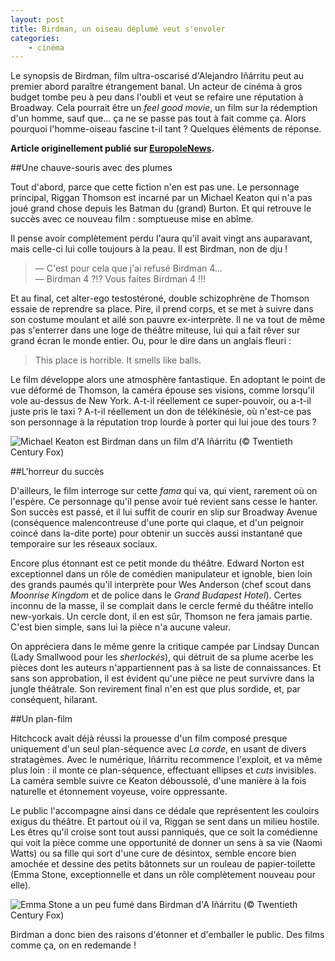 ```yaml
---
layout: post
title: Birdman, un oiseau déplumé veut s'envoler
categories:
    - cinéma
---
```


Le synopsis de Birdman, film ultra-oscarisé d'Alejandro Iñárritu peut au premier abord paraître étrangement banal. Un acteur de cinéma à gros budget tombe peu à peu dans l'oubli et veut se refaire une réputation à Broadway. Cela pourrait être un *feel good movie*, un film sur la rédemption d'un homme, sauf que… ça ne se passe pas tout à fait comme ça.
Alors pourquoi l'homme-oiseau fascine t-il tant ? Quelques éléments de réponse.

**Article originellement publié sur [EuropoleNews](http://maison-image.fr/app/webroot/csi/2015/05/03/birdman-un-oiseau-deplume-veut-senvoler/).**

##Une chauve-souris avec des plumes

Tout d'abord, parce que cette fiction n'en est pas une. Le personnage principal, Riggan Thomson est incarné par un Michael Keaton qui n'a pas joué grand chose depuis les Batman du (grand) Burton. Et qui retrouve le succès avec ce nouveau film : somptueuse mise en abîme. 

 Il pense avoir complètement perdu l'aura qu'il avait vingt ans auparavant, mais celle-ci lui colle toujours à la peau. Il est Birdman, non de dju !

> — C'est pour cela que j'ai refusé Birdman 4...  
> — Birdman 4 ?!? Vous faites Birdman 4 !!!

Et au final, cet alter-ego testostéroné, double schizophrène de Thomson essaie de reprendre sa place. Pire, il prend corps, et se met à suivre dans son costume moulant et ailé son pauvre ex-interprète. Il ne va tout de même pas s'enterrer dans une loge de théâtre miteuse, lui qui a fait rêver sur grand écran le monde entier. Ou, pour le dire dans un anglais fleuri :

> This place is horrible. It smells like balls.

Le film développe alors une atmosphère fantastique. En adoptant le point de vue déformé de Thomson, la caméra épouse ses visions, comme lorsqu'il vole au-dessus de New York. A-t-il réellement ce super-pouvoir, ou a-t-il juste pris le taxi ? A-t-il réellement un don de télékinésie, où n'est-ce pas son personnage à la réputation trop lourde à porter qui lui joue des tours ?

![Michael Keaton est Birdman dans un film d'A Iñárritu (© Twentieth Century Fox)](http://fr.web.img2.acsta.net/r_640_600/b_1_d6d6d6/pictures/14/10/17/15/45/492661.jpg)

##L'horreur du succès

D'ailleurs, le film interroge sur cette *fama* qui va, qui vient, rarement où on l'espère. Ce personnage qu'il pense avoir tué revient sans cesse le hanter. Son succès est passé, et il lui suffit de courir en slip sur Broadway Avenue (conséquence malencontreuse d'une porte qui claque, et d'un peignoir coincé dans la-dite porte) pour obtenir un succès aussi instantané que temporaire sur les réseaux sociaux.

Encore plus étonnant est ce petit monde du théâtre. Edward Norton est exceptionnel dans un rôle de comédien manipulateur et ignoble, bien loin des grands paumés qu'il interprète pour Wes Anderson (chef scout dans *Moonrise Kingdom* et de police dans  le *Grand Budapest Hotel*). Certes inconnu de la masse, il se complait dans le cercle fermé du théâtre intello new-yorkais. Un cercle dont, il en est sûr, Thomson ne fera jamais partie. C'est bien simple, sans lui la pièce n'a aucune valeur.

On appréciera dans le même genre la critique campée par Lindsay Duncan (Lady Smallwood pour les *sherlockés*), qui détruit de sa plume acerbe les pièces dont les auteurs n'appartiennent pas à sa liste de connaissances. Et sans son approbation, il est évident qu'une pièce ne peut survivre dans la jungle théâtrale. Son revirement final n'en est que plus sordide, et, par conséquent, hilarant.

##Un plan-film

Hitchcock avait déjà réussi la prouesse d'un film composé presque uniquement d'un seul plan-séquence avec *La corde*, en usant de divers stratagèmes. Avec le numérique, Iñárritu recommence l'exploit, et va même plus loin : il monte ce plan-séquence, effectuant ellipses et *cuts* invisibles. La caméra semble suivre ce Keaton déboussolé, d'une manière à la fois naturelle et étonnement voyeuse, voire oppressante.

Le public l'accompagne ainsi dans ce dédale que représentent les couloirs exigus du théâtre. Et partout où il va, Riggan se sent dans un milieu hostile. Les êtres qu'il croise sont tout aussi panniqués, que ce soit la comédienne qui voit la pièce comme une opportunité de donner un sens à sa vie (Naomi Watts) ou sa fille qui sort d'une cure de désintox, semble encore bien amochée et dessine des petits bâtonnets sur un rouleau de papier-toilette (Emma Stone, exceptionnelle et dans un rôle complètement nouveau pour elle).

![Emma Stone a un peu fumé dans Birdman d'A Iñárritu (© Twentieth Century Fox)](http://fr.web.img6.acsta.net/r_640_600/b_1_d6d6d6/pictures/14/06/23/16/59/485319.jpg)

Birdman a donc bien des raisons d'étonner et d'emballer le public. Des films comme ça, on en redemande !
